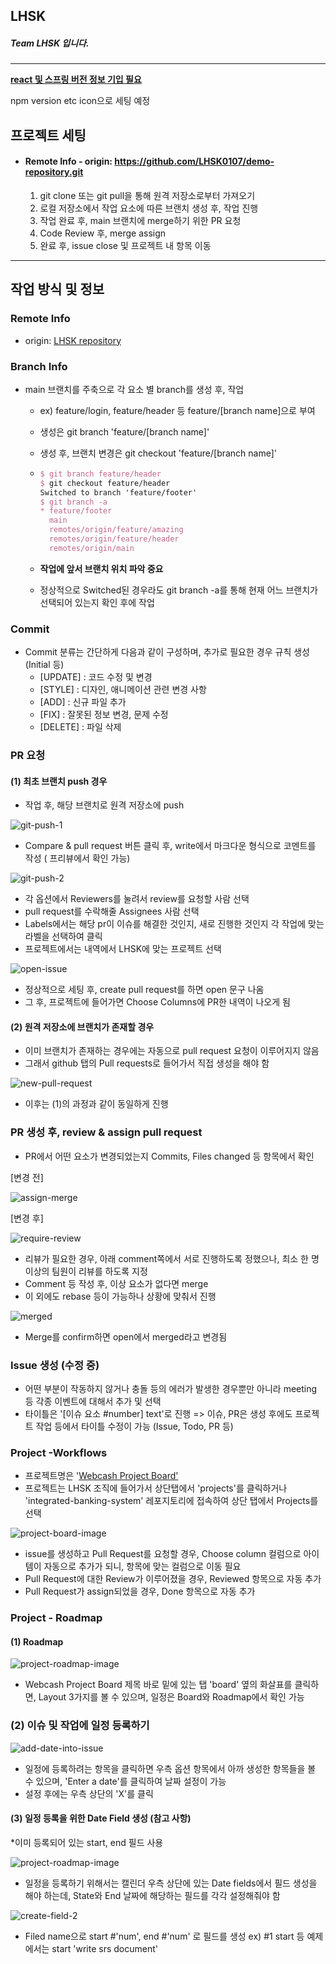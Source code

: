 ## LHSK 


##### Team LHSK 입니다.
----------
<u><b>react 및 스프링 버전 정보 기입 필요</b></u>

npm version etc icon으로 세팅 예정

## 프로젝트 세팅


* #### Remote Info - origin: https://github.com/LHSK0107/demo-repository.git
  
     1. git clone 또는 git pull을 통해 원격 저장소로부터 가져오기
  1. 로컬 저장소에서 작업 요소에 따른 브랜치 생성 후, 작업 진행
  1. 작업 완료 후, main 브랜치에 merge하기 위한 PR 요청
  1. Code Review 후, merge assign
  1. 완료 후, issue close 및 프로젝트 내 항목 이동


----------
## 작업 방식 및 정보
  ### Remote Info
  - origin: [LHSK repository](testing)

### Branch Info

  * main 브랜치를 주축으로 각 요소 별 branch를 생성 후, 작업
    - ex) feature/login, feature/header 등 feature/[branch name]으로 부여
    
    - 생성은 git branch 'feature/[branch name]'
    
    - 생성 후, 브랜치 변경은 git checkout 'feature/[branch name]'
    
    - ```tex
      $ git branch feature/header
      $ git checkout feature/header
      Switched to branch 'feature/footer'
      $ git branch -a
      * feature/footer
        main
        remotes/origin/feature/amazing
        remotes/origin/feature/header
        remotes/origin/main
      ```
    
    - <b>작업에 앞서 브랜치 위치 파악 중요</b>
    
    - 정상적으로 Switched된 경우라도 git branch -a를 통해 현재 어느 브랜치가 선택되어 있는지 확인 후에 작업

### Commit

  * Commit 분류는 간단하게 다음과 같이 구성하며, 추가로 필요한 경우 규칙 생성 (Initial 등)
    - [UPDATE] : 코드 수정 및 변경
    - [STYLE] : 디자인, 애니메이션 관련 변경 사항
    - [ADD] : 신규 파일 추가
    - [FIX] : 잘못된 정보 변경, 문제 수정
    - [DELETE] : 파일 삭제

### PR 요청

#### (1) 최초 브랜치 push 경우

  * 작업 후, 해당 브랜치로 원격 저장소에 push

![git-push-1](./setupImages/initial-push-branch-pr.png)

  * Compare & pull request 버튼 클릭 후, write에서 마크다운 형식으로 코멘트를 작성 ( 프리뷰에서 확인 가능)

![git-push-2](./setupImages/open-pull-request.png)

  * 각 옵션에서 Reviewers를 눌려서 review를 요청할 사람 선택
  * pull request를 수락해줄 Assignees 사람 선택
  * Labels에서는 해당 pr이 이슈를 해결한 것인지, 새로 진행한 것인지 각 작업에 맞는 라벨을 선택하여 클릭
  * 프로젝트에서는 내역에서 LHSK에 맞는 프로젝트 선택

![open-issue](./setupImages/open-issue.png)

  * 정상적으로 세팅 후, create pull request를 하면 open 문구 나옴
  * 그 후, 프로젝트에 들어가면 Choose Columns에 PR한 내역이 나오게 됨

#### (2) 원격 저장소에 브랜치가 존재할 경우

- 이미 브랜치가 존재하는 경우에는 자동으로 pull request 요청이 이루어지지 않음
- 그래서 github 탭의 Pull requests로 들어가서 직접 생성을 해야 함

![new-pull-request](./setupImages/new-pull-request.png)

- 이후는 (1)의 과정과 같이 동일하게 진행

### PR 생성 후, review & assign pull request

- PR에서 어떤 요소가 변경되었는지 Commits, Files changed 등 항목에서 확인

[변경 전]

![assign-merge](./setupImages/request-review.png)

[변경 후]

![require-review](./setupImages/require-review.png)

- 리뷰가 필요한 경우, 아래 comment쪽에서 서로 진행하도록 정했으나, 최소 한 명 이상의 팀원이 리뷰를 하도록 지정
- Comment 등 작성 후, 이상 요소가 없다면 merge
- 이 외에도 rebase 등이 가능하나 상황에 맞춰서 진행

![merged](./setupImages/merged.png)

- Merge를 confirm하면 open에서 merged라고 변경됨

### Issue 생성 (수정 중)

- 어떤 부분이 작동하지 않거나 충돌 등의 에러가 발생한 경우뿐만 아니라 meeting 등 각종 이벤트에 대해서 추가 및 선택
- 타이틀은 '[이슈 요소 #number] text'로 진행 => 이슈, PR은 생성 후에도 프로젝트 작업 등에서 타이틀 수정이 가능 (Issue, Todo, PR 등)

### Project -Workflows

- 프로젝트명은 '<u>Webcash Project Board'</u>
- 프로젝트는 LHSK 조직에 들어가서 상단탭에서 'projects'를 클릭하거나 'integrated-banking-system' 레포지토리에 접속하여 상단 탭에서 Projects를 선택

![project-board-image](./setupImages/project-board-1.png)

- issue를 생성하고 Pull Request를 요청할 경우, Choose column 컬럼으로 아이템이 자동으로 추가가 되니, 항목에 맞는 컬럼으로 이동 필요
- Pull Request에 대한 Review가 이루어졌을 경우, Reviewed 항목으로 자동 추가
- Pull Request가 assign되었을 경우, Done 항목으로 자동 추가

### Project - Roadmap

#### (1) Roadmap

![project-roadmap-image](./setupImages/project-roadmap-1.png)

- Webcash Project Board 제목 바로 밑에 있는 탭 'board' 옆의 화살표를 클릭하면, Layout 3가지를 볼 수 있으며, 일정은 Board와 Roadmap에서 확인 가능

### (2) 이슈 및 작업에 일정 등록하기

![add-date-into-issue](./setupImages/new-config-2.png)

-  일정에 등록하려는 항목을 클릭하면 우측 옵션 항목에서 아까 생성한 항목들을 볼 수 있으며, 'Enter a date'를 클릭하여 날짜 설정이 가능 
-  설정 후에는 우측 상단의 'X'를 클릭

#### (3) 일정 등록을 위한 Date Field 생성 (참고 사항)

*이미 등록되어 있는 start, end 필드 사용

![project-roadmap-image](./setupImages/new-config-field-1.png)

- 일정을 등록하기 위해서는 캘린더 우측 상단에 있는 Date fields에서 필드 생성을 해야 하는데, State와 End 날짜에 해당하는 필드를 각각 설정해줘야 함

![create-field-2](./setupImages/config-field-2.png)

- Filed name으로 start #'num', end #'num' 로 필드를 생성 ex) #1 start 등 예제에서는 start 'write srs document'

### 